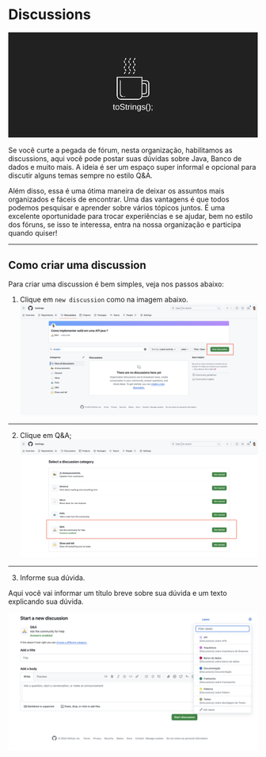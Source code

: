 # Discussions
![](banner1.png)

Se você curte a pegada de fórum, nesta organização, habilitamos as discussions, aqui você pode postar suas dúvidas sobre Java, Banco de dados e muito mais. A ideia é ser um espaço super informal e opcional para discutir alguns temas sempre no estilo Q&A.

Além disso, essa é uma ótima maneira de deixar os assuntos mais organizados e fáceis de encontrar. Uma das vantagens é que todos podemos pesquisar e aprender sobre vários tópicos juntos. É uma excelente oportunidade para trocar experiências e se ajudar, bem no estilo dos fóruns, se isso te interessa, entra na nossa organização e participa quando quiser!

---
## Como criar uma discussion
Para criar uma discussion é bem simples, veja nos passos abaixo:

1. Clique em `new discussion` como na imagem abaixo.
![](banner2.png)

---
2. Clique em Q&A;
![](banner3.png)

---
3. Informe sua dúvida.

Aqui você vai informar um título breve sobre sua dúvida e um texto explicando sua dúvida.

![](banner4.png)
